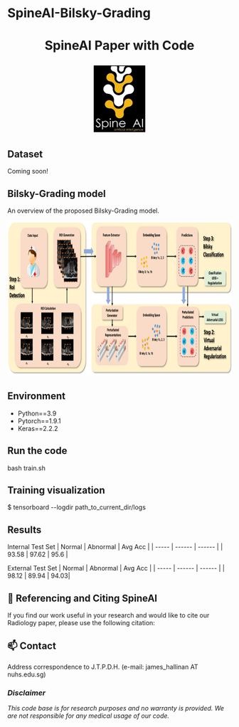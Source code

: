 # SpineAI-Bilsky-Grading
<h1 align="center">
  <p align="center">SpineAI Paper with Code</p>
  <img src="imgs/spineAI-logo.png" alt="SpineAI-logo" height="150">
</h1>

## Dataset
Coming soon!

## Bilsky-Grading model
An overview of the proposed Bilsky-Grading model.
<div align=center><img height="350" src="imgs/model.png"></div>

## Environment

- Python==3.9
- Pytorch==1.9.1
- Keras==2.2.2

## Run the code
bash train.sh

## Training visualization

$ tensorboard --logdir path_to_current_dir/logs

## Results
Internal Test Set
| Normal | Abnormal | Avg Acc |
| ----- | ------ | ------ | 
| 93.58 | 97.62 | 95.6 |


External Test Set
| Normal | Abnormal | Avg Acc |
| ----- | ------ | ------ | 
| 98.12 | 89.94 | 94.03|


## 🤝 Referencing and Citing SpineAI

If you find our work useful in your research and would like to cite our Radiology paper, please use the following citation:



## :mailbox: Contact

Address correspondence to J.T.P.D.H. (e-mail: james_hallinan AT nuhs.edu.sg)

### _Disclaimer_

_This code base is for research purposes and no warranty is provided. We are not responsible for any medical usage of our code._


